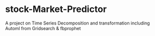 # stock-Market-Predictor
A project on Time Series Decomposition and transformation including Automl from Gridsearch &amp; fbprophet 
